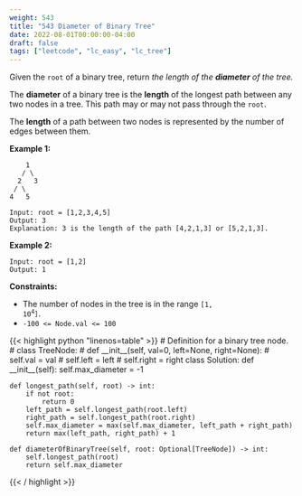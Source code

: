 ```yaml
---
weight: 543
title: "543 Diameter of Binary Tree"
date: 2022-08-01T00:00:00-04:00
draft: false
tags: ["leetcode", "lc_easy", "lc_tree"]
---
```


Given the `root` of a binary tree, return _the length of the **diameter** of the tree._

The **diameter** of a binary tree is the **length** of the longest path between any two nodes in a tree. This path may or may not pass through the `root`.

The **length** of a path between two nodes is represented by the number of edges between them.

**Example 1:**
```
    1
   / \
  2   3
 / \
4   5

Input: root = [1,2,3,4,5]
Output: 3
Explanation: 3 is the length of the path [4,2,1,3] or [5,2,1,3].
```
**Example 2:**
```
Input: root = [1,2]
Output: 1
```

**Constraints:**
- The number of nodes in the tree is in the range <code>[1, 10<sup>4</sup>]</code>.
- `-100 <= Node.val <= 100`

<div class="tabs"></div>
<div class="tab-content">
<div id="python" class="lang">
{{< highlight python "linenos=table" >}}
# Definition for a binary tree node.
# class TreeNode:
#     def __init__(self, val=0, left=None, right=None):
#         self.val = val
#         self.left = left
#         self.right = right
class Solution:
    def __init__(self):
        self.max_diameter = -1
    
    def longest_path(self, root) -> int:
        if not root:
            return 0
        left_path = self.longest_path(root.left)
        right_path = self.longest_path(root.right)
        self.max_diameter = max(self.max_diameter, left_path + right_path)
        return max(left_path, right_path) + 1
    
    def diameterOfBinaryTree(self, root: Optional[TreeNode]) -> int:
        self.longest_path(root)
        return self.max_diameter
{{< / highlight >}}
</div>
</div>
